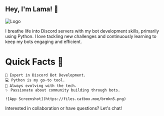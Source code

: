 ## Hey, I'm Lama! 👋 ## 

![Logo](https://files.catbox.moe/pyvm96.jpg)

I breathe life into Discord servers with my bot development skills, primarily using Python. I love tackling new challenges and continuously learning to keep my bots engaging and efficient.

# Quick Facts 🚀 #

    🤖 Expert in Discord Bot Development.
    💻 Python is my go-to tool.
    🌱 Always evolving with the tech.
    ✨ Passionate about community building through bots.

    ![App Screenshot](https://files.catbox.moe/brmkn5.png)

Interested in collaboration or have questions? Let's chat!
